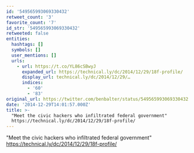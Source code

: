 ```yaml
---
id: '549565993069330432'
retweet_count: '3'
favorite_count: '7'
id_str: '549565993069330432'
retweeted: false
entities:
  hashtags: []
  symbols: []
  user_mentions: []
  urls:
    - url: https://t.co/YL86cSBwyJ
      expanded_url: https://technical.ly/dc/2014/12/29/18f-profile/
      display_url: technical.ly/dc/2014/12/29/…
      indices:
        - '60'
        - '83'
original_url: https://twitter.com/benbalter/status/549565993069330432
date: '2014-12-29T14:01:57.000Z'
title: >-
  "Meet the civic hackers who infiltrated federal government"
  https://technical.ly/dc/2014/12/29/18f-profile/
---
```


"Meet the civic hackers who infiltrated federal government" https://technical.ly/dc/2014/12/29/18f-profile/